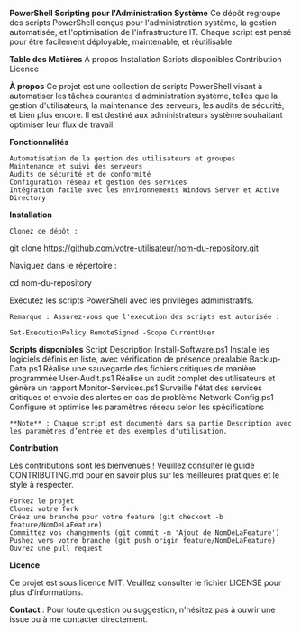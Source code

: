 **PowerShell Scripting pour l'Administration Système**
Ce dépôt regroupe des scripts PowerShell conçus pour l'administration système, la gestion automatisée, et l'optimisation de l'infrastructure IT. Chaque script est pensé pour être facilement déployable, maintenable, et réutilisable.

**Table des Matières**
    À propos
    Installation
    Scripts disponibles
    Contribution
    Licence

**À propos**
Ce projet est une collection de scripts PowerShell visant à automatiser les tâches courantes d'administration système, telles que la gestion d'utilisateurs, la maintenance des serveurs, les audits de sécurité, et bien plus encore. Il est destiné aux administrateurs système souhaitant optimiser leur flux de travail.

**Fonctionnalités**

    Automatisation de la gestion des utilisateurs et groupes
    Maintenance et suivi des serveurs
    Audits de sécurité et de conformité
    Configuration réseau et gestion des services
    Intégration facile avec les environnements Windows Server et Active Directory

**Installation**

    Clonez ce dépôt :

git clone https://github.com/votre-utilisateur/nom-du-repository.git

Naviguez dans le répertoire :

cd nom-du-repository

Exécutez les scripts PowerShell avec les privilèges administratifs.

    Remarque : Assurez-vous que l'exécution des scripts est autorisée :

    Set-ExecutionPolicy RemoteSigned -Scope CurrentUser

**Scripts disponibles**
Script	Description
Install-Software.ps1	Installe les logiciels définis en liste, avec vérification de présence préalable
Backup-Data.ps1	Réalise une sauvegarde des fichiers critiques de manière programmée
User-Audit.ps1	Réalise un audit complet des utilisateurs et génère un rapport
Monitor-Services.ps1	Surveille l'état des services critiques et envoie des alertes en cas de problème
Network-Config.ps1	Configure et optimise les paramètres réseau selon les spécifications

    **Note** : Chaque script est documenté dans sa partie Description avec les paramètres d’entrée et des exemples d'utilisation.

**Contribution**

Les contributions sont les bienvenues ! Veuillez consulter le guide CONTRIBUTING.md pour en savoir plus sur les meilleures pratiques et le style à respecter.

    Forkez le projet
    Clonez votre fork
    Créez une branche pour votre feature (git checkout -b feature/NomDeLaFeature)
    Committez vos changements (git commit -m 'Ajout de NomDeLaFeature')
    Pushez vers votre branche (git push origin feature/NomDeLaFeature)
    Ouvrez une pull request

**Licence**

Ce projet est sous licence MIT. Veuillez consulter le fichier LICENSE pour plus d'informations.

**Contact** : Pour toute question ou suggestion, n'hésitez pas à ouvrir une issue ou à me contacter directement.
